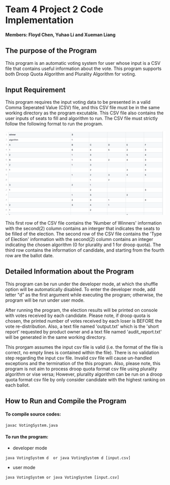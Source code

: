 # Team 4 Project 2 Code Implementation

#### Members: Floyd Chen, Yuhao Li and Xueman Liang

## The purpose of the Program
This program is an automatic voting system for user whose input is a CSV file that contains useful information about the vote. This program supports both Droop Quota Algorithm and Plurality Algorithm for voting.

## Input Requirement
This program requires the input voting data to be presented in a valid Comma Seperated Value (CSV) file, and this CSV file must be in the same working directory as the program excutable. This CSV file also contains the user inputs of seats to fill and algorithm to run. The CSV file must strictly follow the following format to run the program.

![](https://raw.githubusercontent.com/floydchenchen/pictures/master/870aace0-442b-11e8-9c94-86fb1170b0bd.png)

This first row of the CSV file contains the 'Number of Winners' information with the second(2) column contains an interger that indicates the seats to be filled of the election. The second row of the CSV file contains the 'Type of Election' information with the second(2) column contains an integer indicating the chosen algorithm (0 for plurality and 1 for droop quota). The third row contains the information of candidate, and starting from the fourth row are the ballot date.


## Detailed Information about the Program
This program can be run under the developer mode, at which the shuffle option will be automatically disabled. To enter the developer mode, add letter "d" as the first argument while executing the program; otherwise, the program will be run under user mode.

After running the program, the election results will be printed on console with votes received by each candidate. Please note, if droop quota is chosen, the printed number of votes received by each loser is BEFORE the vote re-distribution.  Also, a text file named 'output.txt' which is the 'short report' requested by product owner and a text file named 'audit_report.txt' will be generated in the same working directory.

This prorgam assumes the input csv file is valid (i.e. the format of the file is correct, no empty lines is contained within the file). There is no validation step regarding the input csv file. Invalid csv file will cause un-handled exceptions and the termination of the this program. Also, please note, this program is not aim to process droop quota format csv file using plurality algorithm or vise versa; However, plurality algorithm can be run on a droop quota format csv file by only consider candidate with the highest ranking on each ballot.

## How to Run and Compile the Program

#### To compile source codes: 

```
javac VotingSystem.java
```

#### To run the program:
* developer mode

```
java VotingSystem d  or java VotingSystem d [input.csv]
```
* user mode

```
java VotingSystem or java VotingSystem [input.csv]
```

